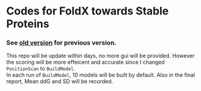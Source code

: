 # Codes for FoldX towards Stable Proteins

### See [old version](arxiv/) for previous version.

This repo will be update within days, no more gui will be provided. However the scoring will be more effeicent and accurate since I changed `PositionScan` to `BuildModel`.  
In each run of `BuildModel`, 10 models will be built by default. Also in the final report, Mean ddG and SD will be recorded.
